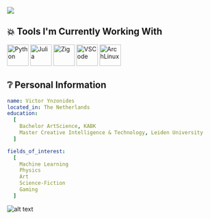 <p alight="center">
  <img src = "https://capsule-render.vercel.app/api?type=blur&height=300&color=gradient&text=Hello,%20I%20am%20Victor"/>
</p>

<h2> 💥 Tools I'm Currently Working With</h2>
<p align="centre">
  <img src="https://cdn.jsdelivr.net/gh/devicons/devicon@latest/icons/python/python-original.svg" alt="Python" width="50" height="50"/>
  <img src="https://cdn.jsdelivr.net/gh/devicons/devicon@latest/icons/julia/julia-original.svg" alt="Julia" width="50" height="50"/>
  <img src="https://cdn.jsdelivr.net/gh/devicons/devicon@latest/icons/zig/zig-original.svg" alt="Zig" width="50" height="50"/>
  <img src="https://cdn.jsdelivr.net/gh/devicons/devicon@latest/icons/vscode/vscode-original.svg" alt="VSCode" width="50" height="50"/>
  <img src="https://cdn.jsdelivr.net/gh/devicons/devicon@latest/icons/archlinux/archlinux-original.svg" alt="ArchLinux" width="50" height="50"/>
</p>

<h2> ❔ Personal Information</h2>

```yaml
name: Victor Ynzonides
located_in: The Netherlands
education:
  [
    Bachelor ArtScience, KABK
    Master Creative Intelligence & Technology, Leiden University
  ]

fields_of_interest:
  [
    Machine Learning
    Physics
    Art
    Science-Fiction
    Gaming
  ]
```
[logo]: https://i.redd.it/k9wl9ypumyp31.png
![alt text][logo]
